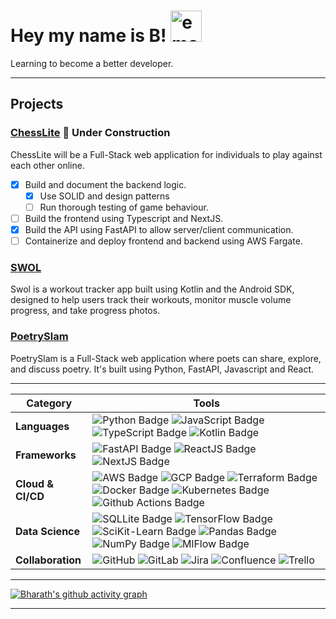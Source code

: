 # Hey my name is B!  <img src="https://emojis.slackmojis.com/emojis/images/1706645181/88446/code-review-intensifies.gif?1706645181" width="50" alt="emoji">

Learning to become a better developer.

---

## Projects 
### [ChessLite](https://github.com/bharath-temp/ChessLite) 🚧 **Under Construction**
ChessLite will be a Full-Stack web application for individuals to play against each other online.
- [x] Build and document the backend logic.
	- [x] Use SOLID and design patterns
    - [ ] Run thorough testing of game behaviour.
- [ ] Build the frontend using Typescript and NextJS.
- [x] Build the API using FastAPI to allow server/client communication.
- [ ] Containerize and deploy frontend and backend using AWS Fargate.

### [SWOL](https://github.com/bharath-temp/Swol)
Swol is a workout tracker app built using Kotlin and the Android SDK, designed to help users track their workouts, monitor muscle volume progress, and take progress photos.

### [PoetrySlam](https://github.com/bharath-temp/PoetrySlam)
PoetrySlam is a Full-Stack web application where poets can share, explore, and discuss poetry. It's built using Python, FastAPI, Javascript and React.

---

| Category | Tools |
| ----------- | ----------- |
| **Languages** | ![Python Badge](https://img.shields.io/badge/Python-3776AB?style=for-the-badge&logo=python&logoColor=white) ![JavaScript Badge](https://img.shields.io/badge/JavaScript-F7DF1E?style=for-the-badge&logo=JavaScript&logoColor=white) ![TypeScript Badge](https://img.shields.io/badge/TypeScript-007ACC?style=for-the-badge&logo=typescript&logoColor=white) ![Kotlin Badge](https://img.shields.io/badge/Kotlin-0095D5?&style=for-the-badge&logo=kotlin&logoColor=white) |
| **Frameworks** | ![FastAPI Badge](https://img.shields.io/badge/FastAPI-005571?style=for-the-badge&logo=fastapi) ![ReactJS Badge](https://img.shields.io/badge/React-20232A?style=for-the-badge&logo=react&logoColor=61DAFB) ![NextJS Badge](https://img.shields.io/badge/Next.js-000?logo=nextdotjs&logoColor=fff&style=for-the-badge) |
| **Cloud & CI/CD** | ![AWS Badge](https://img.shields.io/badge/Amazon_AWS-FF9900?style=for-the-badge&logo=amazonaws&logoColor=white) ![GCP Badge](https://img.shields.io/badge/Google_Cloud-4285F4?style=for-the-badge&logo=google-cloud&logoColor=white) ![Terraform Badge](https://img.shields.io/badge/terraform-%235835CC.svg?style=for-the-badge&logo=terraform&logoColor=white) ![Docker Badge](https://img.shields.io/badge/docker-%230db7ed.svg?style=for-the-badge&logo=docker&logoColor=white) ![Kubernetes Badge](https://img.shields.io/badge/kubernetes-%23326ce5.svg?style=for-the-badge&logo=kubernetes&logoColor=white) ![Github Actions Badge](https://img.shields.io/badge/GitHub_Actions-2088FF?style=for-the-badge&logo=github-actions&logoColor=white) |
| **Data Science** | ![SQLLite Badge](https://img.shields.io/badge/SQLite-07405E?style=for-the-badge&logo=sqlite&logoColor=white) ![TensorFlow Badge](https://img.shields.io/badge/TensorFlow-FF6F00?style=for-the-badge&logo=tensorflow&logoColor=white) ![SciKit-Learn Badge](https://img.shields.io/badge/scikit--learn-%23F7931E.svg?style=for-the-badge&logo=scikit-learn&logoColor=white) ![Pandas Badge](https://img.shields.io/badge/pandas-%23150458.svg?style=for-the-badge&logo=pandas&logoColor=white) ![NumPy Badge](https://img.shields.io/badge/numpy-%23013243.svg?style=for-the-badge&logo=numpy&logoColor=white) ![MlFlow Badge](https://img.shields.io/badge/mlflow-%23d9ead3.svg?style=for-the-badge&logo=numpy&logoColor=blue) |
| **Collaboration** | ![GitHub](https://img.shields.io/badge/github-%23121011.svg?style=for-the-badge&logo=github&logoColor=white) ![GitLab](https://img.shields.io/badge/gitlab-%23181717.svg?style=for-the-badge&logo=gitlab&logoColor=white) ![Jira](https://img.shields.io/badge/jira-%230A0FFF.svg?style=for-the-badge&logo=jira&logoColor=white) ![Confluence](https://img.shields.io/badge/confluence-%23172BF4.svg?style=for-the-badge&logo=confluence&logoColor=white) ![Trello](https://img.shields.io/badge/Trello-%23026AA7.svg?style=for-the-badge&logo=Trello&logoColor=white) |


---

[![Bharath's github activity graph](https://github-readme-activity-graph.vercel.app/graph?username=bharath-temp&theme=tokyo-night&hide_title=true&hide_border=true)](https://github.com/bharath-temp/github-readme-activity-graph)

---




<!--
**bharath-temp/bharath-temp** is a ✨ _special_ ✨ repository because its `README.md` (this file) appears on your GitHub profile.

Here are some ideas to get you started:

- 🔭 I’m currently working on ...
- 🌱 I’m currently learning ...
- 👯 I’m looking to collaborate on ...
- 🤔 I’m looking for help with ...
- 💬 Ask me about ...
- 📫 How to reach me: ...
- 😄 Pronouns: ...
- ⚡ Fun fact: ...
-->
